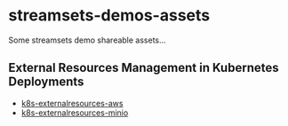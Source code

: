 # streamsets-demos-assets

Some streamsets demo shareable assets...

## External Resources Management in Kubernetes Deployments

- [k8s-externalresources-aws](./k8s-externalresources-aws/)
- [k8s-externalresources-minio](./k8s-externalresources-minio/)

